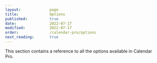 ```yaml
---
layout:             page
title:              Options
published:          true
date:               2022-07-17
modified:           2022-07-17
order:              /calendar-pro/options
next_reading:       true
---
```


This section contains a reference to all the options available in Calendar Pro.